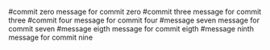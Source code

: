 #commit zero
message for commit zero
#commit three
message for commit three
#commit four
message for commit four
#message seven
message for commit seven
#message eigth
message for commit eigth
#message ninth
message for commit nine

